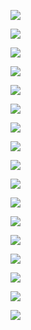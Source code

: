 ![](C:\Users\Wook\AppData\Roaming\marktext\images\2022-07-25-04-48-15-image.png)

![](C:\Users\Wook\AppData\Roaming\marktext\images\2022-07-25-04-48-59-image.png)

![](C:\Users\Wook\AppData\Roaming\marktext\images\2022-07-25-04-49-14-image.png)

![](C:\Users\Wook\AppData\Roaming\marktext\images\2022-07-25-04-49-41-image.png)

![](C:\Users\Wook\AppData\Roaming\marktext\images\2022-07-25-04-50-22-image.png)

![](C:\Users\Wook\AppData\Roaming\marktext\images\2022-07-25-04-50-42-image.png)

![](C:\Users\Wook\AppData\Roaming\marktext\images\2022-07-25-04-50-54-image.png)

![](C:\Users\Wook\AppData\Roaming\marktext\images\2022-07-25-04-51-03-image.png)

![](C:\Users\Wook\AppData\Roaming\marktext\images\2022-07-25-04-52-12-image.png)

![](C:\Users\Wook\AppData\Roaming\marktext\images\2022-07-25-04-52-57-image.png)

![](C:\Users\Wook\AppData\Roaming\marktext\images\2022-07-25-04-53-17-image.png)

![](C:\Users\Wook\AppData\Roaming\marktext\images\2022-07-25-04-54-25-image.png)

![](C:\Users\Wook\AppData\Roaming\marktext\images\2022-07-25-04-54-35-image.png)

![](C:\Users\Wook\AppData\Roaming\marktext\images\2022-07-25-04-54-50-image.png)

![](C:\Users\Wook\AppData\Roaming\marktext\images\2022-07-25-04-54-58-image.png)

![](C:\Users\Wook\AppData\Roaming\marktext\images\2022-07-25-04-55-13-image.png)

![](C:\Users\Wook\AppData\Roaming\marktext\images\2022-07-25-04-55-50-image.png)
